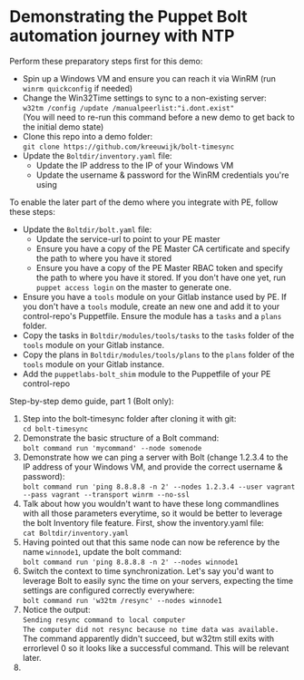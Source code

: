 # Demonstrating the Puppet Bolt automation journey with NTP

Perform these preparatory steps first for this demo:
* Spin up a Windows VM and ensure you can reach it via WinRM (run `winrm quickconfig` if needed)
* Change the Win32Time settings to sync to a non-existing server:<br/>
  `w32tm /config /update /manualpeerlist:"i.dont.exist"`<br/>
  (You will need to re-run this command before a new demo to get back to the initial demo state)
* Clone this repo into a demo folder:<br/>
  `git clone https://github.com/kreeuwijk/bolt-timesync`
* Update the `Boltdir/inventory.yaml` file:
    * Update the IP address to the IP of your Windows VM
    * Update the username & password for the WinRM credentials you're using

To enable the later part of the demo where you integrate with PE, follow these steps: 
* Update the `Boltdir/bolt.yaml` file:
    * Update the service-url to point to your PE master
    * Ensure you have a copy of the PE Master CA certificate and specify the path to where you have it stored
    * Ensure you have a copy of the PE Master RBAC token and specify the path to where you have it stored. If you don't have one yet, run `puppet access login` on the master to generate one.
* Ensure you have a `tools` module on your Gitlab instance used by PE. If you don't have a `tools` module, create an new one and add it to your control-repo's Puppetfile. Ensure the module has a `tasks` and a `plans` folder.
* Copy the tasks in `Boltdir/modules/tools/tasks` to the `tasks` folder of the `tools` module on your Gitlab instance.
* Copy the plans in `Boltdir/modules/tools/plans` to the `plans` folder of the `tools` module on your Gitlab instance.
* Add the `puppetlabs-bolt_shim` module to the Puppetfile of your PE control-repo

Step-by-step demo guide, part 1 (Bolt only):
  1) Step into the bolt-timesync folder after cloning it with git:<br/>
  `cd bolt-timesync`
  2) Demonstrate the basic structure of a Bolt command:<br/>
  `bolt command run 'mycommand' --node somenode`
  3) Demonstrate how we can ping a server with Bolt (change 1.2.3.4 to the IP address of your Windows VM, and provide the correct username & password):<br/>
  `bolt command run 'ping 8.8.8.8 -n 2' --nodes 1.2.3.4 --user vagrant --pass vagrant --transport winrm --no-ssl`
  4) Talk about how you wouldn't want to have these long commandlines with all those parameters everytime, so it would be better to leverage the bolt Inventory file feature. First, show the inventory.yaml file:<br/>
  `cat Boltdir/inventory.yaml`
  5) Having pointed out that this same node can now be reference by the name `winnode1`, update the bolt command:<br/>
  `bolt command run 'ping 8.8.8.8 -n 2' --nodes winnode1`
  6) Switch the context to time synchronization. Let's say you'd want to leverage Bolt to easily sync the time on your servers, expecting the time settings are configured correctly everywhere:<br/>
  `bolt command run 'w32tm /resync' --nodes winnode1`
  7) Notice the output:<br/>
  `Sending resync command to local computer`<br/>
  `The computer did not resync because no time data was available.`<br/>
  The command apparently didn't succeed, but w32tm still exits with errorlevel 0 so it looks like a successful command. This will be relevant later.
  8) 


